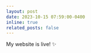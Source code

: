 ```yaml
---
layout: post
date: 2023-10-15 07:59:00-0400
inline: true
related_posts: false
---
```


My website is live! :sparkles:
